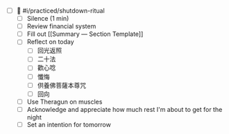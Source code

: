 - [ ] 🌙 #i/practiced/shutdown-ritual
	- [ ] Silence (1 min)
	- [ ] Review financial system
	- [ ] Fill out [[Summary — Section Template]]
	- [ ] Reflect on today
		- [ ] 回光返照
		- [ ] 二十法
		- [ ] 歡心唸
		- [ ] 懺悔
		- [ ] 供養佛菩薩本尊咒
		- [ ] 回向
	- [ ] Use Theragun on muscles
	- [ ] Acknowledge and appreciate how much rest I'm about to get for the night
	- [ ] Set an intention for tomorrow
